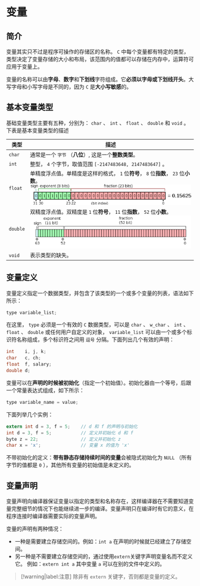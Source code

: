 # 变量

## 简介

变量其实只不过是程序可操作的存储区的名称。 `C` 中每个变量都有特定的类型，类型决定了变量存储的大小和布局，该范围内的值都可以存储在内存中，运算符可应用于变量上。

变量的名称可以由**字母**、**数字**和**下划线**字符组成。它**必须以字母或下划线开头**。大写字母和小写字母是不同的，因为 `C` 是**大小写敏感**的。

## 基本变量类型

基础变量类型主要有五种，分别为： `char` 、 `int` 、 `float` 、 `double` 和 `void` 。下表是基本变量类型的描述

|类型|描述|
|-----|-----|
| `char` |通常是一个 `字节` （**八位**）, 这是一个**整数类型**。|
| `int` |整型， `4` 个字节，取值范围 `[-2147483648, 2147483647]` 。|
| `float` |单精度浮点值。单精度是这样的格式， `1` 位**符号**， `8` 位**指数**， `23` 位**小数**。![float变量存储](assets/images/float变量存储.png)|
| `double` |双精度浮点值。双精度是 `1` 位**符号**， `11` 位**指数**， `52` 位**小数**。![double变量存储](assets/images/double变量存储.png)|
| `void` |表示类型的缺失。|

## 变量定义

变量定义指定一个数据类型，并包含了该类型的一个或多个变量的列表，语法如下所示：

```c
type variable_list;
```

在这里， `type` 必须是一个有效的 `C` 数据类型，可以是 `char` 、 `w_char` 、 `int` 、 `float` 、 `double` 或任何用户自定义的对象， `variable_list` 可以由一个或多个标识符名称组成，多个标识符之间用 `逗号` 分隔。下面列出几个有效的声明：

```c
int    i, j, k;
char   c, ch;
float  f, salary;
double d;
```

变量可以在**声明的时候被初始化**（指定一个初始值）。初始化器由一个等号，后跟一个常量表达式组成，如下所示：

```c
type variable_name = value;
```

下面列举几个实例：

```c
extern int d = 3, f = 5;    // d 和 f 的声明与初始化
int d = 3, f = 5;           // 定义并初始化 d 和 f
byte z = 22;                // 定义并初始化 z
char x = 'x';               // 变量 x 的值为 'x'
```

不带初始化的定义：**带有静态存储持续时间的变量**会被隐式初始化为 `NULL` （所有字节的值都是 `0` ），其他所有变量的初始值是未定义的。

## 变量声明

变量声明向编译器保证变量以指定的类型和名称存在，这样编译器在不需要知道变量完整细节的情况下也能继续进一步的编译。变量声明只在编译时有它的意义，在程序连接时编译器需要实际的变量声明。

变量的声明有两种情况：

* 一种是需要建立存储空间的。例如：`int a` 在声明的时候就已经建立了存储空间。
* 另一种是不需要建立存储空间的，通过使用`extern`关键字声明变量名而不定义它。 例如：`extern int a` 其中变量 `a` 可以在别的文件中定义的。

> [!warning|label:注意]
> 除非有 `extern` 关键字，否则都是变量的定义。
